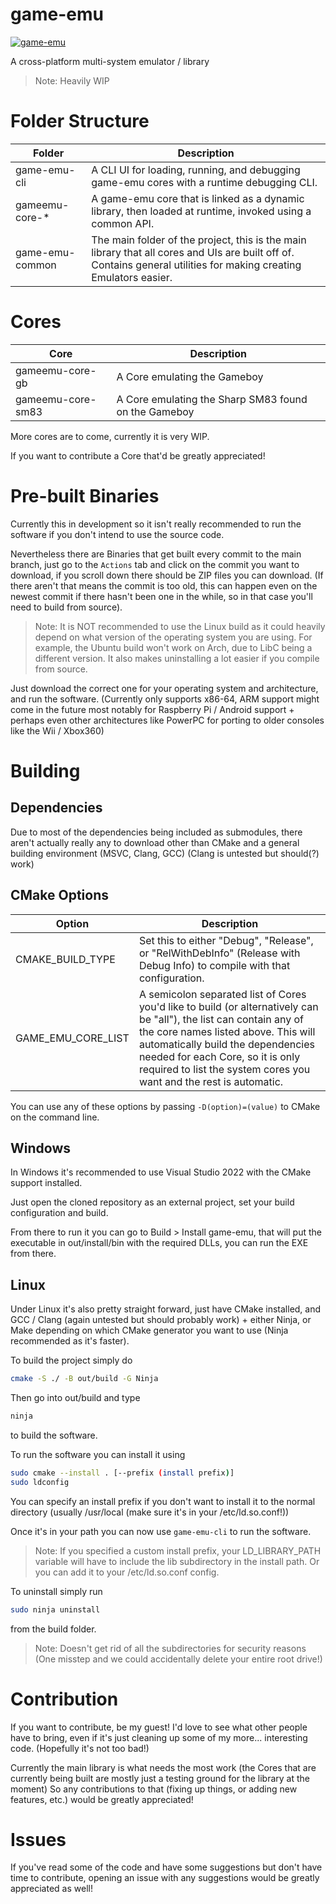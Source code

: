 # game-emu

[![game-emu](https://github.com/Dudejoe870/game-emu/actions/workflows/game-emu.yml/badge.svg)](https://github.com/Dudejoe870/game-emu/actions/workflows/game-emu.yml)

A cross-platform multi-system emulator / library
> Note: Heavily WIP

# Folder Structure

| Folder              | Description                                                                                                                                                        |
|---------------------|--------------------------------------------------------------------------------------------------------------------------------------------------------------------|
| game-emu-cli        | A CLI UI for loading, running, and debugging game-emu cores with a runtime debugging CLI.                                                                          |
| gameemu-core-*      | A game-emu core that is linked as a dynamic library, then loaded at runtime, invoked using a common API.                                                           |
| game-emu-common     | The main folder of the project, this is the main library that all cores and UIs are built off of. Contains general utilities for making creating Emulators easier. |

# Cores

| Core               | Description                                                                         |
|--------------------|-------------------------------------------------------------------------------------|
| gameemu-core-gb    | A Core emulating the Gameboy                                                        |
| gameemu-core-sm83  | A Core emulating the Sharp SM83 found on the Gameboy                                |

More cores are to come, currently it is very WIP.

If you want to contribute a Core that'd be greatly appreciated!

# Pre-built Binaries

Currently this in development so it isn't really recommended to run the 
software if you don't intend to use the source code.

Nevertheless there are Binaries that get built every commit to the main branch,
just go to the ``Actions`` tab and click on the commit you want to download,
if you scroll down there should be ZIP files you can download.
(If there aren't that means the commit is too old, 
this can happen even on the newest commit if there hasn't been 
one in the while, so in that case you'll need to build from source).

> Note: It is NOT recommended to use the Linux build as it could heavily 
depend on what version of the operating system you are using. For example, 
the Ubuntu build won't work on Arch, due to LibC being a different version.
It also makes uninstalling a lot easier if you compile from source.

Just download the correct one for your operating system and architecture, 
and run the software. (Currently only supports x86-64, 
ARM support might come in the future most notably for Raspberry Pi / Android support
\+ perhaps even other architectures like PowerPC for porting 
to older consoles like the Wii / Xbox360)

# Building

## Dependencies

Due to most of the dependencies being included as submodules, 
there aren't actually really any to download 
other than CMake and a general building environment 
(MSVC, Clang, GCC) (Clang is untested but should(?) work)

## CMake Options

| Option             | Description                                                                                                                                                                                                                                                                                                |
|--------------------|------------------------------------------------------------------------------------------------------------------------------------------------------------------------------------------------------------------------------------------------------------------------------------------------------------|
| CMAKE_BUILD_TYPE   | Set this to either "Debug", "Release", or "RelWithDebInfo" (Release with Debug Info) to compile with that configuration.                                                                                                                                                                                   |
| GAME_EMU_CORE_LIST | A semicolon separated list of Cores you'd like to build (or alternatively can be "all"), the list can contain any of the core names listed above. This will automatically build the dependencies needed for each Core, so it is only required to list the system cores you want and the rest is automatic. |

You can use any of these options by passing ```-D(option)=(value)``` to CMake on the command line.

## Windows

In Windows it's recommended to use Visual Studio 2022 with the CMake support installed.

Just open the cloned repository as an external project, 
set your build configuration and build.

From there to run it you can go to 
Build > Install game-emu, that will put the executable in 
out/install/bin with the required DLLs, you can run the EXE from there.

## Linux

Under Linux it's also pretty straight forward, just have CMake installed, 
and GCC / Clang (again untested but should probably work) + either Ninja, 
or Make depending on which CMake generator you want to use (Ninja recommended as it's faster).

To build the project simply do
```bash
cmake -S ./ -B out/build -G Ninja
```
Then go into out/build and type
```bash
ninja
```
to build the software.

To run the software you can install it using
```bash
sudo cmake --install . [--prefix (install prefix)]
sudo ldconfig
```

You can specify an install prefix if you don't want to install it to the normal directory (usually /usr/local (make sure it's in your /etc/ld.so.conf!))

Once it's in your path you can now use ```game-emu-cli``` to run the software.
> Note: If you specified a custom install prefix, 
your LD_LIBRARY_PATH variable will have to 
include the lib subdirectory in the install path. 
Or you can add it to your /etc/ld.so.conf config.

To uninstall simply run
```bash
sudo ninja uninstall
```
from the build folder.
> Note: Doesn't get rid of all the subdirectories for security reasons 
(One misstep and we could accidentally delete your entire root drive!)

# Contribution

If you want to contribute, be my guest! I'd love to see what other people have to bring, 
even if it's just cleaning up some of my more... interesting code. 
(Hopefully it's not too bad!)

Currently the main library is what needs the most work
(the Cores that are currently being built are mostly 
just a testing ground for the library at the moment)
So any contributions to that (fixing up things, or 
adding new features, etc.) would be greatly appreciated!

# Issues

If you've read some of the code and have some suggestions but don't have time to 
contribute, opening an issue with any suggestions would be greatly appreciated as well!
